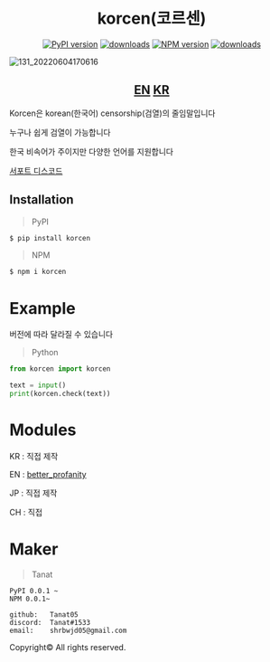 <div align="center">
  <h1>korcen(코르센)</h1>
  
  [![PyPI version](https://img.shields.io/pypi/v/korcen.svg?style=flat-square)](https://python.org/pypi/korcen)
  [![downloads](https://img.shields.io/pypi/dm/korcen.svg?style=flat-square)](https://pypi.org/project/korcen/)
  [![NPM version](http://img.shields.io/npm/v/korcen.svg?style=flat-square)](https://www.npmjs.org/package/korcen)
  [![downloads](http://img.shields.io/npm/dm/korcen.svg?style=flat-square)](https://www.npmjs.org/package/korcen)
</div>

![131_20220604170616](https://user-images.githubusercontent.com/85154556/171998341-9a7439c8-122f-4a9f-beb6-0e0b3aad05ed.png)

<div align="center">
  <h2>
    <a href="https://github.com/Tanat05/korcen">EN</a>
    <a href="https://github.com/Tanat05/korcen/blob/main/readme/KR.md">KR</a>
  </h2>
</div>

Korcen은 korean(한국어) censorship(검열)의 줄임말입니다

누구나 쉽게 검열이 가능합니다

한국 비속어가 주이지만 다양한 언어를 지원합니다

[서포트 디스코드](https://discord.gg/wyTU3ZQBPE)

## Installation
>PyPI
```sh
$ pip install korcen
```

>NPM
```sh
$ npm i korcen
```
# Example
버전에 따라 달라질 수 있습니다 

>Python
```py
from korcen import korcen

text = input()
print(korcen.check(text))
```

# Modules

KR : 직접 제작

EN : [better_profanity](https://github.com/snguyenthanh/better_profanity)

JP : 직접 제작

CH : 직접 

# Maker


>Tanat
```
PyPI 0.0.1 ~
NPM 0.0.1~

github:   Tanat05
discord:  Tanat#1533
email:    shrbwjd05@gmail.com
```



Copyright© All rights reserved.
